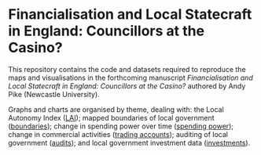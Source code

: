 # Financialisation and Local Statecraft in England: Councillors at the Casino?

This repository contains the code and datasets required to reproduce the maps and visualisations in the forthcoming manuscript *Financialisation and Local Statecraft in England: Councillors at the Casino?* authored by Andy Pike (Newcastle University).

Graphs and charts are organised by theme, dealing with: the Local Autonomy Index ([LAI](https://github.com/CaitHRobinson/councillorsatthecasino/tree/main/lai)); mapped boundaries of local government ([boundaries](https://github.com/CaitHRobinson/councillorsatthecasino/tree/main/boundaries)); change in spending power over time ([spending power](https://github.com/CaitHRobinson/councillorsatthecasino/tree/main/spendingpower)); change in commercial activities ([trading accounts](https://github.com/CaitHRobinson/councillorsatthecasino/tree/main/tradingaccounts)); auditing of local government ([audits](https://github.com/CaitHRobinson/councillorsatthecasino/tree/main/audits)); and local government investment data ([investments](https://github.com/CaitHRobinson/councillorsatthecasino/tree/main/investment)). 
